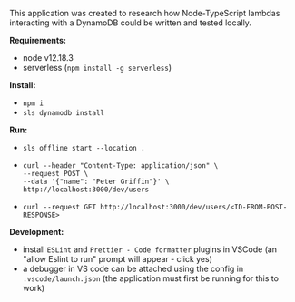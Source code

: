 This application was created to research how Node-TypeScript lambdas interacting with a DynamoDB could be written and tested locally.

**Requirements:**
- node v12.18.3
- serverless (`npm install -g serverless`)

**Install:**
- `npm i`
- `sls dynamodb install`

**Run:**
- `sls offline start --location .`
- ```
  curl --header "Content-Type: application/json" \
  --request POST \
  --data '{"name": "Peter Griffin"}' \
  http://localhost:3000/dev/users
  ```
- `curl --request GET http://localhost:3000/dev/users/<ID-FROM-POST-RESPONSE>`

**Development:**
- install `ESLint` and `Prettier - Code formatter` plugins in VSCode (an "allow Eslint to run" prompt will appear - click yes)
- a debugger in VS code can be attached using the config in `.vscode/launch.json` (the application must first be running for this to work)
